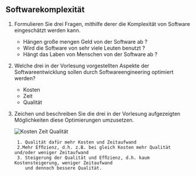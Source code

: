 ## Softwarekomplexität

1. Formulieren Sie drei Fragen, mithilfe derer die Komplexität von Software eingeschätzt werden kann.
    - Hängen große mengen Geld von der Software ab ?
    - Wird die Software von sehr viele Leuten benutzt ?
    - Hängt das Laben von Menschen von der Software ab ?

2. Welche drei in der Vorlesung vorgestellten Aspekte der Softwareentwicklung sollen durch Softwareengineering optimiert werden?
    - Kosten
    - Zeit
    - Qualität

3. Zeichen und beschreiben Sie die drei in der Vorlesung aufgezeigten Möglichkeiten diese Optimierungen umzusetzen.

    ![Kosten Zeit Qualität](Bilder/Kosten,Zeit,Qualität.PNG)

        1. Qualität dafür mehr Kosten und Zeitaufwand
        2.Mehr Efﬁzienz, d.h. z.B. bei gleich Kosten mehr Qualität und/oder weniger Zeitaufwand
        3. Steigerung der Qualität und Efﬁzienz, d.h. kaum Kostensteigerung, weniger Zeitaufwand
           und dennoch bessere Qualität.




